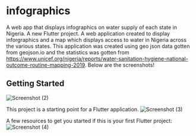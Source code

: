 # infographics
 A web app that displays infographics on water supply of each state in Nigeria.
A new Flutter project.
A web application created to display inforgraphics and a map which displays access to water in Nigeria across the various states. This application was created using geo json data gotten from geojson.io and the statistics was gotten from https://www.unicef.org/nigeria/reports/water-sanitation-hygiene-national-outcome-routine-mapping-2019.
Below are the screenshots!

## Getting Started
![Screenshot (2)](https://user-images.githubusercontent.com/68328887/106525829-70ca1d80-6499-11eb-96cf-1d293664f2b1.png)

This project is a starting point for a Flutter application.
![Screenshot (3)](https://user-images.githubusercontent.com/68328887/106525843-77589500-6499-11eb-9a0f-dc216cede77e.png)

A few resources to get you started if this is your first Flutter project:
![Screenshot (4)](https://user-images.githubusercontent.com/68328887/106525845-77f12b80-6499-11eb-88d5-3abaad0f953a.png)

